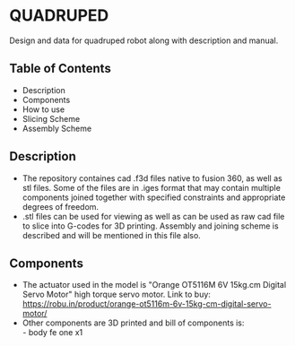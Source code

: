 # QUADRUPED
Design and data for quadruped robot along with description and manual.

## Table of Contents
- Description
- Components
- How to use
- Slicing Scheme
- Assembly Scheme

## Description
- The repository containes cad .f3d files native to fusion 360, as well as stl files. Some of the files are in .iges format that may contain multiple components joined together with specified constraints and appropriate degrees of freedom.
- .stl files can be used for viewing as well as can be used as raw cad file to slice into G-codes for 3D printing. Assembly and joining scheme is described and will be mentioned in this file also.

## Components
- The actuator used in the model is "Orange OT5116M 6V 15kg.cm Digital Servo Motor" high torque servo motor.
    Link to buy: https://robu.in/product/orange-ot5116m-6v-15kg-cm-digital-servo-motor/
- Other components are 3D printed and bill of components is:  
        - body fe one x1
  
